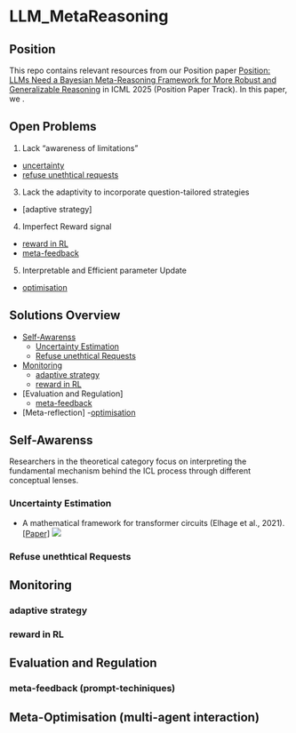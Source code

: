 # LLM_MetaReasoning

## Position
This repo contains relevant resources from our Position paper [Position: LLMs Need a Bayesian Meta-Reasoning Framework
for More Robust and Generalizable Reasoning](https://openreview.net/forum?id=RrvhbxO2hd&referrer=%5BAuthor%20Console%5D(%2Fgroup%3Fid%3DICML.cc%2F2025%2FPosition_Paper_Track%2FAuthors%23your-submissions)) in ICML 2025 (Position Paper Track). In this paper, we .

## Open Problems
1. Lack “awareness of limitations”
- [uncertainty](#uncertainty_estimation)
- [refuse unethtical requests](#Refuse_unethtical_Requests)
3. Lack the adaptivity to incorporate question-tailored strategies
- [adaptive strategy]
4. Imperfect Reward signal
- [reward in RL](#RLreward)
- [meta-feedback](#meta_feedback)
5. Interpretable and Efficient parameter Update
- [optimisation](#optimisation)

## Solutions Overview

- [Self-Awarenss](#self-awareness)
    - [Uncertainty Estimation](#uncertainty_estimation)
    - [Refuse unethtical Requests](#Refuse_unethtical_Requests)
- [Monitoring](#monitoring)
    - [adaptive strategy](#adaptive_strategy)
    - [reward in RL](#RLreward)
- [Evaluation and Regulation]
    - [meta-feedback](#meta_feedback)
- [Meta-reflection]
      -[optimisation](#optimisation)


## Self-Awarenss
Researchers in the theoretical category focus on interpreting the fundamental mechanism behind the ICL process through different conceptual lenses.
### Uncertainty Estimation
* A mathematical framework for transformer circuits (Elhage et al., 2021).
  [[Paper]](https://transformer-circuits.pub/2021/framework/index.html)
  ![](https://img.shields.io/badge/AnthropicBlog%202021-olive)
### Refuse unethtical Requests


## Monitoring 

### adaptive strategy

### reward in RL

## Evaluation and Regulation
### meta-feedback (prompt-techiniques)

## Meta-Optimisation (multi-agent interaction)
